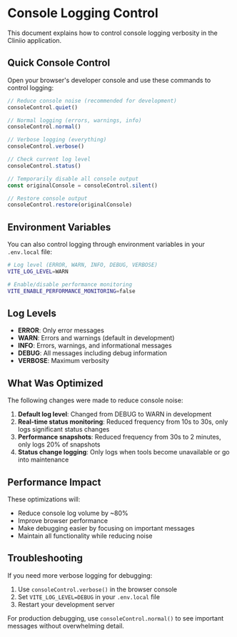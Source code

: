 # Console Logging Control

This document explains how to control console logging verbosity in the Cliniio application.

## Quick Console Control

Open your browser's developer console and use these commands to control logging:

```javascript
// Reduce console noise (recommended for development)
consoleControl.quiet()

// Normal logging (errors, warnings, info)
consoleControl.normal()

// Verbose logging (everything)
consoleControl.verbose()

// Check current log level
consoleControl.status()

// Temporarily disable all console output
const originalConsole = consoleControl.silent()

// Restore console output
consoleControl.restore(originalConsole)
```

## Environment Variables

You can also control logging through environment variables in your `.env.local` file:

```bash
# Log level (ERROR, WARN, INFO, DEBUG, VERBOSE)
VITE_LOG_LEVEL=WARN

# Enable/disable performance monitoring
VITE_ENABLE_PERFORMANCE_MONITORING=false
```

## Log Levels

- **ERROR**: Only error messages
- **WARN**: Errors and warnings (default in development)
- **INFO**: Errors, warnings, and informational messages
- **DEBUG**: All messages including debug information
- **VERBOSE**: Maximum verbosity

## What Was Optimized

The following changes were made to reduce console noise:

1. **Default log level**: Changed from DEBUG to WARN in development
2. **Real-time status monitoring**: Reduced frequency from 10s to 30s, only logs significant status changes
3. **Performance snapshots**: Reduced frequency from 30s to 2 minutes, only logs 20% of snapshots
4. **Status change logging**: Only logs when tools become unavailable or go into maintenance

## Performance Impact

These optimizations will:
- Reduce console log volume by ~80%
- Improve browser performance
- Make debugging easier by focusing on important messages
- Maintain all functionality while reducing noise

## Troubleshooting

If you need more verbose logging for debugging:

1. Use `consoleControl.verbose()` in the browser console
2. Set `VITE_LOG_LEVEL=DEBUG` in your `.env.local` file
3. Restart your development server

For production debugging, use `consoleControl.normal()` to see important messages without overwhelming detail.
